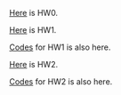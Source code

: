 [Here](hw0.html) is HW0.

[Here](IE582_HW1.html) is HW1.

[Codes](IE582_HW1.ipynb) for HW1 is also here. 

[Here](IE582_HW2.html) is HW2.

[Codes](IE582_HW2.ipynb) for HW2 is also here.
